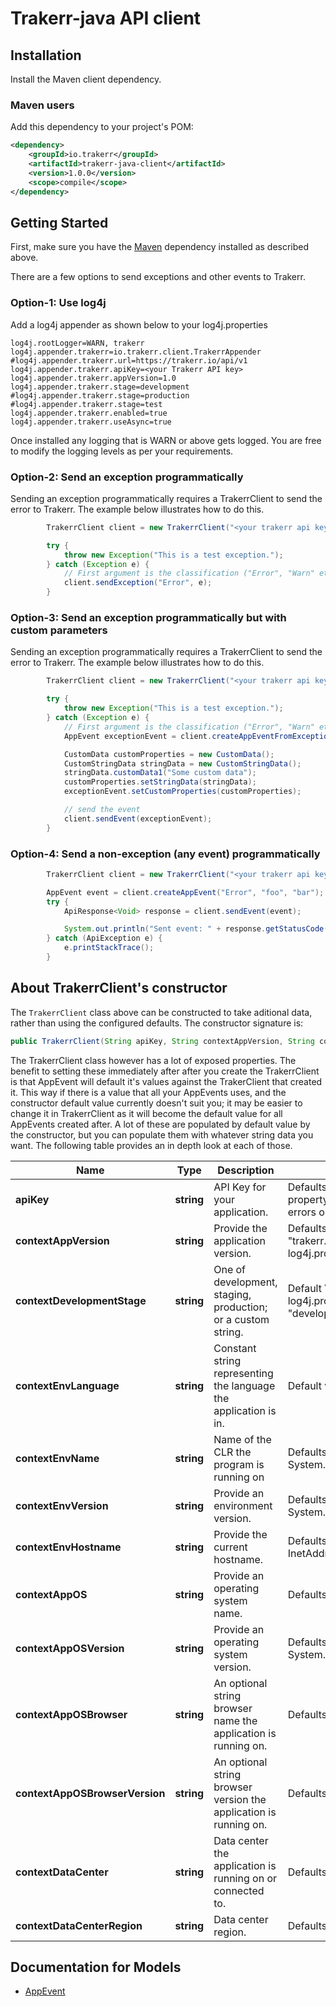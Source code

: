 # Trakerr-java API client

## Installation

Install the Maven client dependency.

### Maven users

Add this dependency to your project's POM:

```xml
<dependency>
    <groupId>io.trakerr</groupId>
    <artifactId>trakerr-java-client</artifactId>
    <version>1.0.0</version>
    <scope>compile</scope>
</dependency>
```

## Getting Started

First, make sure you have the [Maven](#installation) dependency installed as described above.

There are a few options to send exceptions and other events to Trakerr.

### Option-1: Use log4j

Add a log4j appender as shown below to your log4j.properties

```
log4j.rootLogger=WARN, trakerr
log4j.appender.trakerr=io.trakerr.client.TrakerrAppender
#log4j.appender.trakerr.url=https://trakerr.io/api/v1
log4j.appender.trakerr.apiKey=<your Trakerr API key>
log4j.appender.trakerr.appVersion=1.0
log4j.appender.trakerr.stage=development
#log4j.appender.trakerr.stage=production
#log4j.appender.trakerr.stage=test
log4j.appender.trakerr.enabled=true
log4j.appender.trakerr.useAsync=true
```

Once installed any logging that is WARN or above gets logged. You are free to modify the logging levels as per your requirements.

### Option-2: Send an exception programmatically

Sending an exception programmatically requires a TrakerrClient to send the error to Trakerr. The example below illustrates how to do this.

```java
        TrakerrClient client = new TrakerrClient("<your trakerr api key>", "1.0", "development");

        try {
            throw new Exception("This is a test exception.");
        } catch (Exception e) {
            // First argument is the classification ("Error", "Warn" etc.), you can also pass a custom classification if required
            client.sendException("Error", e);
        }
```

### Option-3: Send an exception programmatically but with custom parameters

Sending an exception programmatically requires a TrakerrClient to send the error to Trakerr. The example below illustrates how to do this.

```java
        TrakerrClient client = new TrakerrClient("<your trakerr api key>", "1.0", "development");

        try {
            throw new Exception("This is a test exception.");
        } catch (Exception e) {
            // First argument is the classification ("Error", "Warn" etc.), you can also pass a custom classification if required
            AppEvent exceptionEvent = client.createAppEventFromException("Error", e);

            CustomData customProperties = new CustomData();
            CustomStringData stringData = new CustomStringData();
            stringData.customData1("Some custom data");
            customProperties.setStringData(stringData);
            exceptionEvent.setCustomProperties(customProperties);

            // send the event
            client.sendEvent(exceptionEvent);
        }
```

### Option-4: Send a non-exception (any event) programmatically

```java
        TrakerrClient client = new TrakerrClient("<your trakerr api key>", "1.0", "development");

        AppEvent event = client.createAppEvent("Error", "foo", "bar");
        try {
            ApiResponse<Void> response = client.sendEvent(event);

            System.out.println("Sent event: " + response.getStatusCode() + ", data: " + response.toString());
        } catch (ApiException e) {
            e.printStackTrace();
        }
```

## About TrakerrClient's constructor
The `TrakerrClient` class above can be constructed to take aditional data, rather than using the configured defaults. The constructor signature is:

```java
public TrakerrClient(String apiKey, String contextAppVersion, String contextDeployementStage)
```
The TrakerrClient class however has a lot of exposed properties. The benefit to setting these immediately after after you create the TrakerrClient is that AppEvent will default it's values against the TrakerClient that created it. This way if there is a value that all your AppEvents uses, and the constructor default value currently doesn't suit you; it may be easier to change it in TrakerrClient as it will become the default value for all AppEvents created after. A lot of these are populated by default value by the constructor, but you can populate them with whatever string data you want. The following table provides an in depth look at each of those.

Name | Type | Description | Notes
------------ | ------------- | -------------  | -------------
**apiKey** | **string**  | API Key for your application. | Defaults to reading "trakerr.apiKey" property under log4j.properties for log4j errors only.
**contextAppVersion** | **string** | Provide the application version. | Defaults to reading "trakerr.contextAppVersion" property under log4j.properties for log4j errors only.
**contextDevelopmentStage** | **string** | One of development, staging, production; or a custom string. | Default Value: trakerr.stage under log4j.properties log4j errors or "development" if not provided.
**contextEnvLanguage** | **string** | Constant string representing the language the application is in. | Default value: "java".
**contextEnvName** | **string** | Name of the CLR the program is running on | Defaults to System.getProperty("java.vendor").
**contextEnvVersion** | **string** | Provide an environment version. | Defaults to System.getProperty("java.version").
**contextEnvHostname** | **string** | Provide the current hostname. | Defaults to InetAddress.getLocalHost().getHostName().
**contextAppOS** | **string** | Provide an operating system name. | Defaults to  System.getProperty("os.name").
**contextAppOSVersion** | **string** | Provide an operating system version. | Defaults to System.getProperty("os.version").
**contextAppOSBrowser** | **string** | An optional string browser name the application is running on. | Defaults to `null`
**contextAppOSBrowserVersion** | **string** | An optional string browser version the application is running on. | Defaults to `null`
**contextDataCenter** | **string** | Data center the application is running on or connected to. | Defaults to `null`
**contextDataCenterRegion** | **string** | Data center region. | Defaults to `null`



## Documentation for Models

 - [AppEvent](https://github.com/trakerr-io/trakerr-java/blob/master/generated/docs/AppEvent.md)

